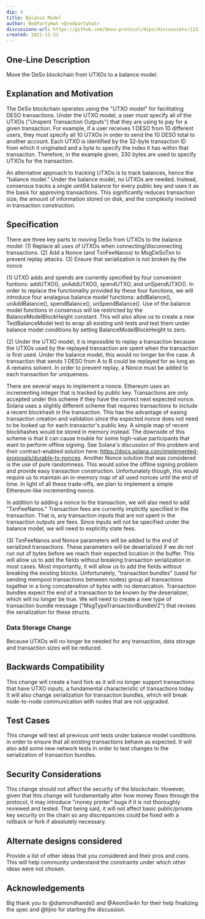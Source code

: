 ```yaml
---
dip: 4
title: Balance Model
author: RedPartyHat <@redpartyhat>
discussions-url: https://github.com/deso-protocol/dips/discussions/113
created: 2021-11-21
---
```


## One-Line Description

Move the DeSo blockchain from UTXOs to a balance model.

## Explanation and Motivation

The DeSo blockchain operates using the "UTXO model" for facilitating DESO transactions. 
Under the UTXO model, a user must specify all of the UTXOs ("Unspent Transaction Outputs")
that they are using to pay for a given transaction. For example, if a user receives 1 DESO
from 10 different users, they must specify all 10 UTXOs in order to send the 10 DESO total
to another account. Each UTXO is identified by the 32-byte transaction ID from which it 
originated and a byte to specify the index it has within that transaction. Therefore,
in the example given, 330 bytes are used to specify UTXOs for the transaction.

An alternative approach to tracking UTXOs is to track balances, hence the "balance model."
Under the balance model, no UTXOs are needed.  Instead, consensus tracks a single uint64
balance for every public key and uses it as the basis for approving transactions. This
significantly reduces transaction size, the amount of information stored on disk, and 
the complexity involved in transaction construction.

## Specification

There are three key parts to moving DeSo from UTXOs to the balance model:
  (1) Replace all uses of UTXOs when connecting/disconnecting transactions.
  (2) Add a Nonce (and TxnFeeNanos) to MsgDeSoTxn to prevent replay attacks.
  (3) Ensure that serialization is not broken by the nonce 

(1) UTXO adds and spends are currently specified by four convenient funtions: addUTXO(), 
unAddUTXO(), spendUTXO, and unSpendUTXO(). In order to replace the functionality provided
by these four functions, we will introduce four analagous balance model functions:
addBalance(), unAddBalance(), spendBalance(), unSpendBalance(). Use of the balance model
functions in consensus will be restricted by the BalanceModelBlockHeight constant. This
will also allow us to create a new TestBalanceModel test to wrap all existing unit tests
and test them under balance model conditions by setting BalanceModelBlockHeight to zero.

(2) Under the UTXO model, it is impossible to replay a transaction because the UTXOs used
by the replayed transaction are spent when the transaction is first used. Under the
balance model, this would no longer be the case. A transaction that sends 1 DESO from 
A to B could be replayed for as long as A remains solvent. In order to prevent replay,
a Nonce must be added to each transaction for uniqueness.

There are several ways to implement a nonce. Ethereum uses an incrementing integer that is
tracked by public key. Transactions are only accepted under this scheme if they have the
correct next expected nonce. Solana uses a slightly different scheme that requires
transactions to include a recent blockhash in the transaction. This has the advantage
of easing transaction creation and validation since the expected nonce does not need to be
looked up for each transactor's public key. A simple map of recent blockhashes would be
stored in memory instead. The downside of this scheme is that it can cause trouble for
some high-value participants that want to perform offline signing. See Solana's discussion
of this problem and their contract-enabled solution here:
https://docs.solana.com/implemented-proposals/durable-tx-nonces. Another Nonce solution
that was considered is the use of pure randomness. This would solve the offline signing 
problem and provide easy transaction construction. Unfortunately though, this would
require us to maintain an in-memory map of all used nonces until the end of time. In light
of all these trade-offs, we plan to implement a simple Ethereum-like incrementing nonce.

In addition to adding a nonce to the transaction, we will also need to add "TxnFeeNanos."
Transaction fees are currently implicitly specified in the transaction. That is, any 
transaction inputs that are not spent in the transaction outputs are fees. Since inputs
will not be specified under the balance model, we will need to explicitly state fees.

(3) TxnFeeNanos and Nonce parameters will be added to the end of serialized transactions.
These parameters will be deserialized if we do not run out of bytes before we reach their
expected location in the buffer. This will allow us to add the fields without breaking
transaction serialization in most cases. Most importantly, it will allow us to add the 
fields without breaking the existing blocks. Unfortunately, "transaction bundles" (used
for sending mempool transactions between nodes) group all transactions together in a long
concatenation of bytes with no demarcation. Transaction bundles expect the end of a
transaction to be known by the deserializer, which will no longer be true. We will need to
create a new type of transaction bundle message ("MsgTypeTransactionBundleV2") that
revises the serialization for these structs.

### Data Storage Change

Because UTXOs will no longer be needed for any transaction, data storage and transaction
sizes will be reduced.

## Backwards Compatibility

This change will create a hard fork as it will no longer support transactions that have 
UTXO inputs, a fundamental characteristic of transactions today. It will also change
serialization for transaction bundles, which will break node-to-node communication with
nodes that are not upgraded.

## Test Cases

This change will test all previous unit tests under balance model conditions in order to
ensure that all existing transactions behave as expected. It will also add some new 
network tests in order to test changes to the serialization of transaction bundles.

## Security Considerations
This change should not affect the security of the blockchain.  However, given that this
change will fundamentally alter how money flows through the protocol, it may introduce 
"money printer" bugs if it is not thoroughly reviewed and tested. That being said, it will
not affect basic public/private key security on the chain so any discrepancies
could be fixed with a rollback or fork if absolutely necessary.

## Alternate designs considered
Provide a list of other ideas that you considered and their pros and cons.
This will help community understand the constraints under which other ideas were
not chosen.

## Acknowledgements

Big thank you to @diamondhands0 and @AeonSw4n for their help finalizing the spec and
@tijno for starting the discussion.
